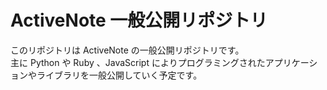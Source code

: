 ActiveNote 一般公開リポジトリ
======

このリポジトリは ActiveNote の一般公開リポジトリです。  
主に Python や Ruby 、JavaScript によりプログラミングされたアプリケーションやライブラリを一般公開していく予定です。
